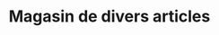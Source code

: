---
title: "Magasin de divers articles"
url: /macenta/magasin-de-divers-articles/
shop: Lebensmittel
---